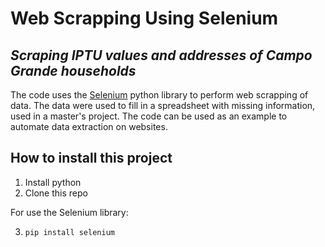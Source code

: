 # Web Scrapping Using Selenium

## _Scraping IPTU values and addresses of Campo Grande households_

The code uses the [Selenium](https://selenium-python.readthedocs.io/) python library to perform web scrapping of data.
The data were used to fill in a spreadsheet with missing information, used in a master's project.
The code can be used as an example to automate data extraction on websites.

## How to install this project

1. Install python
2. Clone this repo

For use the Selenium library:

3. `pip install selenium`


